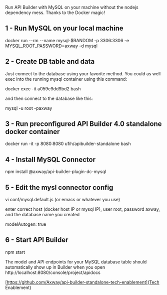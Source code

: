 Run API Builder with MySQL on your machine without the nodejs dependency mess. Thanks to the Docker magic!


## 1 - Run MySQL on your local machine

docker run --rm --name mysql-$RANDOM -p 3306:3306 -e MYSQL_ROOT_PASSWORD=axway -d mysql



## 2 - Create DB table and data

Just connect to the database using your favorite method. You could as well exec into the running mysql container using this command:

docker exec -it a059e9dd9bd2 bash

and then connect to the database like this:

mysql -u root -paxway



## 3 - Run preconfigured API Builder 4.0 standalone docker container

docker run -it -p 8080:8080 u1ih/apibuilder-standalone bash



## 4 - Install MySQL Connector



npm install @axway/api-builder-plugin-dc-mysql



## 5 - Edit the mysl connector config 



vi conf/mysql.default.js (or emacs or whatever you use)



enter correct host (docker host IP or mysql IP), user root, password axway, and the database name you created



modelAutogen: true



## 6 - Start API Builder



npm start



The model and API endpoints for your MySQL database table should automatically show up in Builder when you open http://localhost:8080/console/project/apidocs 




[https://github.com/Axway/api-builder-standalone-tech-enablement](Tech Enablement)
